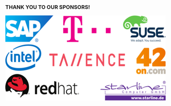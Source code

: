 <!-- .slide: data-background-image="images/cephdays-background-slides.jpg" data-background-size="contain" -->
### THANK YOU TO OUR SPONSORS!

<img src="images/sponsors.svg" alt="SponsorLogos">


<!-- .slide: data-background-image="images/SUSE_Expert_Days.png" data-background-size="contain" -->


<!-- .slide: data-background-image="images/L1_SAP_CP_IoTCF_External_v17_4x3.png" data-background-size="contain" -->


<!-- .slide: data-background-image="images/opentelekomcloud_advertise_DE.png" data-background-size="contain" -->


<!-- .slide: data-background-image="images/StarlineCephDaySlide.png" data-background-size="contain" -->
